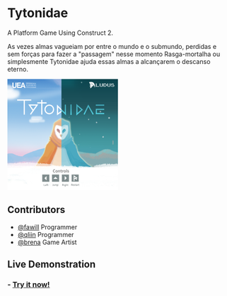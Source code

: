 # Tytonidae

A Platform Game Using Construct 2.

As vezes almas vagueiam por entre o mundo e o submundo, perdidas e sem forças para fazer a "passagem" nesse momento Rasga-mortalha ou simplesmente Tytonidae ajuda essas almas a alcançarem o descanso eterno.


<img src="https://raw.githubusercontent.com/fawill/fawill.github.io-Tytonidae/master/Banner_Tytonidae.png" style="width:250px"/>

## Contributors 

- <a href="https://github.com/fawill" target="_blank">@fawill</a> Programmer
- <a href="https://github.com/qliin" target="_blank">@qliin</a> Programmer
- <a href="https://www.behance.net/brenacardoso" target="_blank">@brena</a> Game Artist


## Live Demonstration

<h3> - <a href="https://fawill.github.io/fawill.github.io-Tytonidae/" target="_blank">Try it now!</a></h3>
